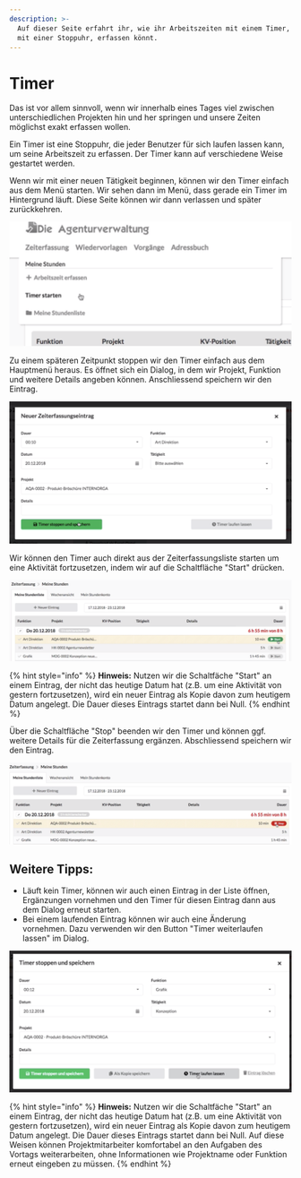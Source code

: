 ```yaml
---
description: >-
  Auf dieser Seite erfahrt ihr, wie ihr Arbeitszeiten mit einem Timer, also wie
  mit einer Stoppuhr, erfassen könnt.
---
```


# Timer

Das ist vor allem sinnvoll, wenn wir innerhalb eines Tages viel zwischen unterschiedlichen Projekten hin und her springen und unsere Zeiten möglichst exakt erfassen wollen.

Ein Timer ist eine Stoppuhr, die jeder Benutzer für sich laufen lassen kann, um seine Arbeitszeit zu erfassen. Der Timer kann auf verschiedene Weise gestartet werden.

Wenn wir mit einer neuen Tätigkeit beginnen, können wir den Timer einfach aus dem Menü starten. Wir sehen dann im Menü, dass gerade ein Timer im Hintergrund läuft. Diese Seite können wir dann verlassen und später zurückkehren.   

![](../.gitbook/assets/zeit1.png)

Zu einem späteren Zeitpunkt stoppen wir den Timer einfach aus dem Hauptmenü heraus. Es öffnet sich ein Dialog, in dem wir Projekt, Funktion und weitere Details angeben können. Anschliessend speichern wir den Eintrag.  

![](../.gitbook/assets/bildschirmfoto-2019-05-13-um-11.11.10.png)

Wir können den Timer auch direkt aus der Zeiterfassungsliste starten um eine Aktivität fortzusetzen, indem wir auf die Schaltfläche "Start" drücken.

![](../.gitbook/assets/zeit4.png)

{% hint style="info" %}
**Hinweis:** Nutzen wir die Schaltfäche "Start" an einem Eintrag, der nicht das heutige Datum hat \(z.B. um eine Aktivität von gestern fortzusetzen\), wird ein neuer Eintrag als Kopie davon zum heutigem Datum angelegt. Die Dauer dieses Eintrags startet dann bei Null.
{% endhint %}

Über die Schaltfläche "Stop" beenden wir den Timer und können ggf. weitere Details für die Zeiterfassung ergänzen. Abschliessend speichern wir den Eintrag.

![](../.gitbook/assets/zeit5.png)

## Weitere Tipps:

* Läuft kein Timer, können wir auch einen Eintrag in der Liste öffnen, Ergänzungen vornehmen und den Timer für diesen Eintrag dann aus dem Dialog erneut starten.
* Bei einem laufenden Eintrag können wir auch eine Änderung vornehmen. Dazu verwenden wir den Button "Timer weiterlaufen lassen" im Dialog.

![](../.gitbook/assets/bildschirmfoto-2019-05-13-um-11.19.00.png)

{% hint style="info" %}
**Hinweis:** Nutzen wir die Schaltfäche "Start" an einem Eintrag, der nicht das heutige Datum hat \(z.B. um eine Aktivität von gestern fortzusetzen\), wird ein neuer Eintrag als Kopie davon zum heutigem Datum angelegt. Die Dauer dieses Eintrags startet dann bei Null. Auf diese Weisen können Projektmitarbeiter komfortabel an den Aufgaben des Vortags weiterarbeiten, ohne Informationen wie Projektname oder Funktion erneut eingeben zu müssen.
{% endhint %}



